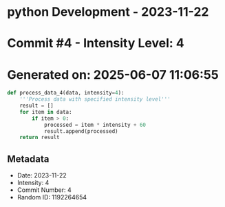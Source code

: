 ﻿# python Development - 2023-11-22
# Commit #4 - Intensity Level: 4
# Generated on: 2025-06-07 11:06:55
```python
def process_data_4(data, intensity=4):
    '''Process data with specified intensity level'''
    result = []
    for item in data:
        if item > 0:
            processed = item * intensity + 60
            result.append(processed)
    return result
```
## Metadata
- Date: 2023-11-22
- Intensity: 4
- Commit Number: 4
- Random ID: 1192264654
